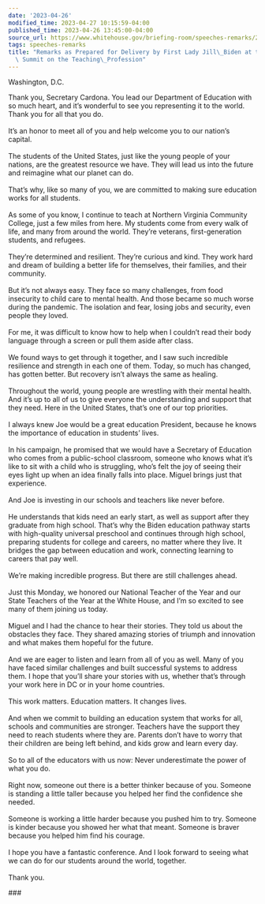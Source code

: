 ```yaml
---
date: '2023-04-26'
modified_time: 2023-04-27 10:15:59-04:00
published_time: 2023-04-26 13:45:00-04:00
source_url: https://www.whitehouse.gov/briefing-room/speeches-remarks/2023/04/26/remarks-as-prepared-for-delivery-by-first-lady-jill-biden-at-the-2023-international-summit-on-the-teaching-profession/
tags: speeches-remarks
title: "Remarks as Prepared for Delivery by First Lady Jill\_Biden at the 2023 International\
  \ Summit on the Teaching\_Profession"
---
```

 
Washington, D.C.

Thank you, Secretary Cardona. You lead our Department of Education with
so much heart, and it’s wonderful to see you representing it to the
world. Thank you for all that you do.   
   
It’s an honor to meet all of you and help welcome you to our nation’s
capital.   
   
The students of the United States, just like the young people of your
nations, are the greatest resource we have. They will lead us into the
future and reimagine what our planet can do.  
   
That’s why, like so many of you, we are committed to making sure
education works for all students.  
   
As some of you know, I continue to teach at Northern Virginia Community
College, just a few miles from here. My students come from every walk of
life, and many from around the world. They’re veterans, first-generation
students, and refugees.   
   
They’re determined and resilient. They’re curious and kind. They work
hard and dream of building a better life for themselves, their families,
and their community.   
   
But it’s not always easy. They face so many challenges, from food
insecurity to child care to mental health. And those became so much
worse during the pandemic. The isolation and fear, losing jobs and
security, even people they loved.   
   
For me, it was difficult to know how to help when I couldn’t read their
body language through a screen or pull them aside after class.   
   
We found ways to get through it together, and I saw such incredible
resilience and strength in each one of them. Today, so much has changed,
has gotten better. But recovery isn’t always the same as healing.     
   
Throughout the world, young people are wrestling with their mental
health. And it’s up to all of us to give everyone the understanding and
support that they need. Here in the United States, that’s one of our top
priorities.   
   
I always knew Joe would be a great education President, because he knows
the importance of education in students’ lives.   
   
In his campaign, he promised that we would have a Secretary of Education
who comes from a public-school classroom, someone who knows what it’s
like to sit with a child who is struggling, who’s felt the joy of seeing
their eyes light up when an idea finally falls into place. Miguel brings
just that experience.   
   
And Joe is investing in our schools and teachers like never before.   
   
He understands that kids need an early start, as well as support after
they graduate from high school. That’s why the Biden education pathway
starts with high-quality universal preschool and continues through high
school, preparing students for college and careers, no matter where they
live. It bridges the gap between education and work, connecting learning
to careers that pay well.  
   
We’re making incredible progress. But there are still challenges
ahead.   
   
Just this Monday, we honored our National Teacher of the Year and our
State Teachers of the Year at the White House, and I’m so excited to see
many of them joining us today.   
   
Miguel and I had the chance to hear their stories. They told us about
the obstacles they face. They shared amazing stories of triumph and
innovation and what makes them hopeful for the future.   
   
And we are eager to listen and learn from all of you as well. Many of
you have faced similar challenges and built successful systems to
address them. I hope that you’ll share your stories with us, whether
that’s through your work here in DC or in your home countries.   
   
This work matters. Education matters. It changes lives.   
   
And when we commit to building an education system that works for all,
schools and communities are stronger. Teachers have the support they
need to reach students where they are. Parents don’t have to worry that
their children are being left behind, and kids grow and learn every
day.   
   
So to all of the educators with us now: Never underestimate the power of
what you do.   
   
Right now, someone out there is a better thinker because of you. Someone
is standing a little taller because you helped her find the confidence
she needed.   
   
Someone is working a little harder because you pushed him to try.
Someone is kinder because you showed her what that meant. Someone is
braver because you helped him find his courage.  
   
I hope you have a fantastic conference. And I look forward to seeing
what we can do for our students around the world, together.   
   
Thank you.

\###
